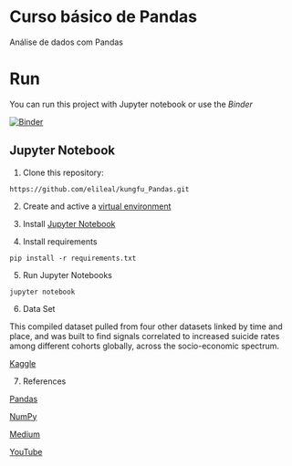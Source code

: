 # Curso básico de Pandas

Análise de dados com Pandas

# Run

You can run this project with Jupyter notebook or use the *Binder*

[![Binder](https://mybinder.org/badge_logo.svg)](https://mybinder.org/v2/gh/elileal/kungfu_Pandas.git/master)

## Jupyter Notebook

1. Clone this repository:

```
https://github.com/elileal/kungfu_Pandas.git
```

2. Create and active a [virtual environment](https://gist.github.com/Geoyi/d9fab4f609e9f75941946be45000632b)

3. Install [Jupyter Notebook](https://jupyter.org/install)

4. Install requirements

```
pip install -r requirements.txt
```

5. Run Jupyter Notebooks

```
jupyter notebook
```

6. Data Set

This compiled dataset pulled from four other datasets linked by time and place, and was built to find signals correlated to increased suicide rates among different cohorts globally, across the socio-economic spectrum.

[Kaggle](https://www.kaggle.com/russellyates88/suicide-rates-overview-1985-to-2016)

7. References

[Pandas](https://pandas.pydata.org/pandas-docs/stable/index.html#)

[NumPy](https://numpy.org/)

[Medium](https://medium.com/data-hackers/uma-introdu%C3%A7%C3%A3o-simples-ao-pandas-1e15eea37fa1)

[YouTube](https://www.youtube.com/watch?v=BrV6QNFuVZg)

